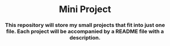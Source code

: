 <h1 align="center">Mini Project</h1>
<h3 align="center">This repository will store my small projects that fit into just one file. Each project will be accompanied by a README file with a description.</h3>
